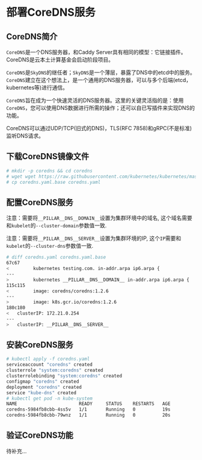 # 部署CoreDNS服务

## CoreDNS简介

`CoreDNS`是一个DNS服务器，和Caddy Server具有相同的模型：它链接插件。CoreDNS是云本土计算基金会启动阶段项目。

`CoreDNS`是`SkyDNS`的继任者；`SkyDNS`是一个薄层，暴露了DNS中的etcd中的服务。`CoreDNS`建立在这个想法上，是一个通用的DNS服务器，可以与多个后端(etcd，kubernetes等)进行通信。

`CoreDNS`旨在成为一个快速灵活的DNS服务器。这里的关键灵活指的是：使用`CoreDNS`，您可以使用DNS数据进行所需的操作；还可以自已写插件来实现DNS的功能。

CoreDNS可以通过UDP/TCP(旧式的DNS)，TLS(RFC 7858)和gRPC(不是标准)监听DNS请求。

## 下载CoreDNS镜像文件

``` bash
# mkdir -p coredns && cd coredns
# wget wget https://raw.githubusercontent.com/kubernetes/kubernetes/master/cluster/addons/dns/coredns/coredns.yaml.base
# cp coredns.yaml.base coredns.yaml
```

## 配置CoreDNS服务

注意：需要将`__PILLAR__DNS__DOMAIN__`设置为集群环境中的域名, 这个域名需要和`kubelet`的`--cluster-domain`参数值一致.

注意：需要将`__PILLAR__DNS__SERVER__`设置为集群环境的IP, 这个`IP`需要和`kubelet`的`--cluster-dns`参数值一致.

``` bash
# diff coredns.yaml coredns.yaml.base
67c67
<         kubernetes testing.com. in-addr.arpa ip6.arpa {
---
>         kubernetes __PILLAR__DNS__DOMAIN__ in-addr.arpa ip6.arpa {
115c115
<         image: coredns/coredns:1.2.6
---
>         image: k8s.gcr.io/coredns:1.2.6
180c180
<   clusterIP: 172.21.0.254
---
>   clusterIP: __PILLAR__DNS__SERVER__
```
## 安装CoreDNS服务

``` bash
# kubectl apply -f coredns.yaml 
serviceaccount "coredns" created
clusterrole "system:coredns" created
clusterrolebinding "system:coredns" created
configmap "coredns" created
deployment "coredns" created
service "kube-dns" created
# kubectl get pod -n kube-system
NAME                       READY     STATUS    RESTARTS   AGE
coredns-5984fb8cbb-4ss5v   1/1       Running   0          19s
coredns-5984fb8cbb-79wnz   1/1       Running   0          20s
```
## 验证CoreDNS功能

待补充...
